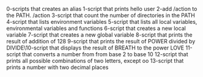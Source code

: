 0-scripts that creates an alias
1-script that prints hello user
2-add /action to the PATH. /action
3-script that count the number of directories in the PATH
4-script that lists environment variables
5-script that lists all local variables, environmental variables and functions
6-script that creates a new local variable
7-script that creates a new global variable
8-script that prints the result of addition of 128
9-script that prints the result of POWER divided by DIVIDE\10-script that displays the result of BREATH to the power LOVE
11-script that converts a number from from base 2 to base 10
12-script that prints all possible combinations of two letters, except oo
13-script that prints a number with two decimal places
